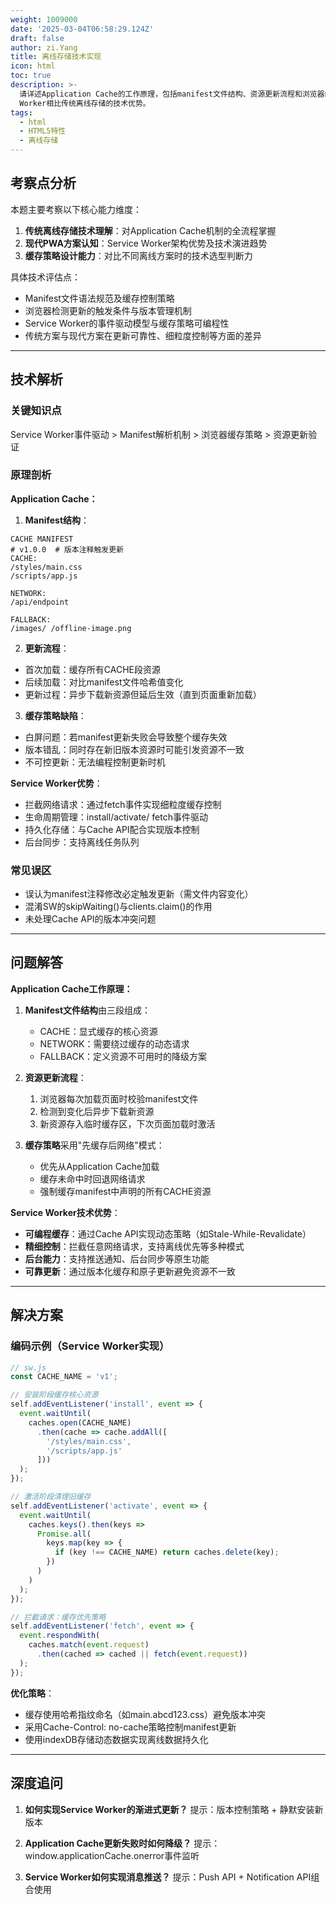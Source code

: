 ```yaml
---
weight: 1009000
date: '2025-03-04T06:58:29.124Z'
draft: false
author: zi.Yang
title: 离线存储技术实现
icon: html
toc: true
description: >-
  请详述Application Cache的工作原理，包括manifest文件结构、资源更新流程和浏览器缓存策略，并说明Service
  Worker相比传统离线存储的技术优势。
tags:
  - html
  - HTML5特性
  - 离线存储
---
```


## 考察点分析

本题主要考察以下核心能力维度：

1. **传统离线存储技术理解**：对Application Cache机制的全流程掌握
2. **现代PWA方案认知**：Service Worker架构优势及技术演进趋势
3. **缓存策略设计能力**：对比不同离线方案时的技术选型判断力

具体技术评估点：

- Manifest文件语法规范及缓存控制策略
- 浏览器检测更新的触发条件与版本管理机制
- Service Worker的事件驱动模型与缓存策略可编程性
- 传统方案与现代方案在更新可靠性、细粒度控制等方面的差异

---

## 技术解析

### 关键知识点

Service Worker事件驱动 > Manifest解析机制 > 浏览器缓存策略 > 资源更新验证

### 原理剖析

**Application Cache：**

1. **Manifest结构**：

```manifest
CACHE MANIFEST
# v1.0.0  # 版本注释触发更新
CACHE:
/styles/main.css
/scripts/app.js

NETWORK:
/api/endpoint

FALLBACK:
/images/ /offline-image.png
```

2. **更新流程**：

- 首次加载：缓存所有CACHE段资源
- 后续加载：对比manifest文件哈希值变化
- 更新过程：异步下载新资源但延后生效（直到页面重新加载）

3. **缓存策略缺陷**：

- 白屏问题：若manifest更新失败会导致整个缓存失效
- 版本错乱：同时存在新旧版本资源时可能引发资源不一致
- 不可控更新：无法编程控制更新时机

**Service Worker优势**：

- 拦截网络请求：通过fetch事件实现细粒度缓存控制
- 生命周期管理：install/activate/ fetch事件驱动
- 持久化存储：与Cache API配合实现版本控制
- 后台同步：支持离线任务队列

### 常见误区

- 误认为manifest注释修改必定触发更新（需文件内容变化）
- 混淆SW的skipWaiting()与clients.claim()的作用
- 未处理Cache API的版本冲突问题

---

## 问题解答

**Application Cache工作原理：**

1. **Manifest文件结构**由三段组成：
   - CACHE：显式缓存的核心资源
   - NETWORK：需要绕过缓存的动态请求
   - FALLBACK：定义资源不可用时的降级方案

2. **资源更新流程**：
   1. 浏览器每次加载页面时校验manifest文件
   2. 检测到变化后异步下载新资源
   3. 新资源存入临时缓存区，下次页面加载时激活

3. **缓存策略**采用"先缓存后网络"模式：
   - 优先从Application Cache加载
   - 缓存未命中时回退网络请求
   - 强制缓存manifest中声明的所有CACHE资源

**Service Worker技术优势**：

- **可编程缓存**：通过Cache API实现动态策略（如Stale-While-Revalidate）
- **精细控制**：拦截任意网络请求，支持离线优先等多种模式
- **后台能力**：支持推送通知、后台同步等原生功能
- **可靠更新**：通过版本化缓存和原子更新避免资源不一致

---

## 解决方案

### 编码示例（Service Worker实现）

```javascript
// sw.js
const CACHE_NAME = 'v1';

// 安装阶段缓存核心资源
self.addEventListener('install', event => {
  event.waitUntil(
    caches.open(CACHE_NAME)
      .then(cache => cache.addAll([
        '/styles/main.css',
        '/scripts/app.js'
      ]))
  );
});

// 激活阶段清理旧缓存
self.addEventListener('activate', event => {
  event.waitUntil(
    caches.keys().then(keys => 
      Promise.all(
        keys.map(key => {
          if (key !== CACHE_NAME) return caches.delete(key);
        })
      )
    )
  );
});

// 拦截请求：缓存优先策略
self.addEventListener('fetch', event => {
  event.respondWith(
    caches.match(event.request)
      .then(cached => cached || fetch(event.request))
  );
});
```

**优化策略**：

- 缓存使用哈希指纹命名（如main.abcd123.css）避免版本冲突
- 采用Cache-Control: no-cache策略控制manifest更新
- 使用indexDB存储动态数据实现离线数据持久化

---

## 深度追问

1. **如何实现Service Worker的渐进式更新？**
提示：版本控制策略 + 静默安装新版本

2. **Application Cache更新失败时如何降级？**
提示：window.applicationCache.onerror事件监听

3. **Service Worker如何实现消息推送？**
提示：Push API + Notification API组合使用
